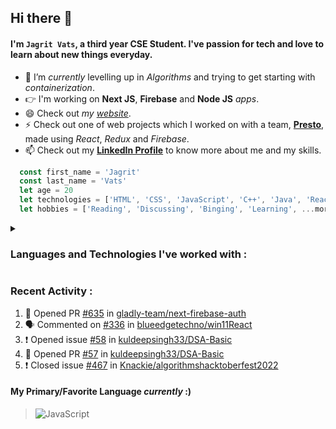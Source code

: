 ## Hi there 👋
#### I'm `Jagrit Vats`, a third year CSE Student. I've passion for tech and love to learn about new things everyday.
- 🌱 I’m *currently* levelling up in *Algorithms* and trying to get starting with *containerization*.
- 👉 I'm working on **Next JS**, **Firebase** and **Node JS** *apps*.
- 😄 Check out *my [website](https://jagritvats.netlify.app/)*.
- ⚡ Check out one of web projects which I worked on with a team, [**Presto**](https://prestoj.netlify.app/), made using *React*, *Redux* and *Firebase*.
- 📫 Check out my [**LinkedIn Profile**](https://www.linkedin.com/in/jagritvats/) to know more about me and my skills. 
   

```js
  const first_name = 'Jagrit'
  const last_name = 'Vats'
  let age = 20
  let technologies = ['HTML', 'CSS', 'JavaScript', 'C++', 'Java', 'React', 'Node.js', ...more]
  let hobbies = ['Reading', 'Discussing', 'Binging', 'Learning', ...more]
```
<details>
   <summary><h3> Languages and Technologies I've worked with : </h3></summary>
   <ul>
      <li>HTML</li>
      <li>CSS</li>
      <li>JavaScript</li>
      <li>C++</li>
      <li>Java</li>
      <li>React</li>
      <li>Node.js</li>
      <li>MongoDB</li>
      <li>SQL</li>
      <li>Bash</li>
      <li>Cloud</li>
      <li>Git 👈</li>
   <ul>

</details>
<!--
<p align="center">
  <img 
   src="https://github-readme-stats.vercel.app/api/top-langs/?username=jagritvats&show_icons=true&theme=radical" 
  /> 
  <img 
   src="https://github-readme-stats.vercel.app/api?username=jagritvats&show_icons=true&theme=radical" 
  />  
  -->
</p>

### Recent Activity : 
<!--START_SECTION:activity-->
1. 💪 Opened PR [#635](https://github.com/gladly-team/next-firebase-auth/pull/635) in [gladly-team/next-firebase-auth](https://github.com/gladly-team/next-firebase-auth)
2. 🗣 Commented on [#336](https://github.com/blueedgetechno/win11React/issues/336) in [blueedgetechno/win11React](https://github.com/blueedgetechno/win11React)
3. ❗️ Opened issue [#58](https://github.com/kuldeepsingh33/DSA-Basic/issues/58) in [kuldeepsingh33/DSA-Basic](https://github.com/kuldeepsingh33/DSA-Basic)
4. 💪 Opened PR [#57](https://github.com/kuldeepsingh33/DSA-Basic/pull/57) in [kuldeepsingh33/DSA-Basic](https://github.com/kuldeepsingh33/DSA-Basic)
5. ❗️ Closed issue [#467](https://github.com/Knackie/algorithmshacktoberfest2022/issues/467) in [Knackie/algorithmshacktoberfest2022](https://github.com/Knackie/algorithmshacktoberfest2022)
<!--END_SECTION:activity-->

#### My Primary/Favorite Language *currently* :)
> ![JavaScript](https://user-images.githubusercontent.com/69034224/200609815-906170ba-b75b-44bc-95d0-b0b66a757f6d.png)


<!--
**jagritvats/jagritvats** is a ✨ _special_ ✨ repository because its `README.md` (this file) appears on your GitHub profile.

Here are some ideas to get you started:

- 🔭 I’m currently working on ...

- 👯 I’m looking to collaborate on ...
- 🤔 I’m looking for help with ...
- 💬 Ask me about ...
- 📫 How to reach me: ...
- 😄 Pronouns: ...
- ⚡ Fun fact: ...
-->
